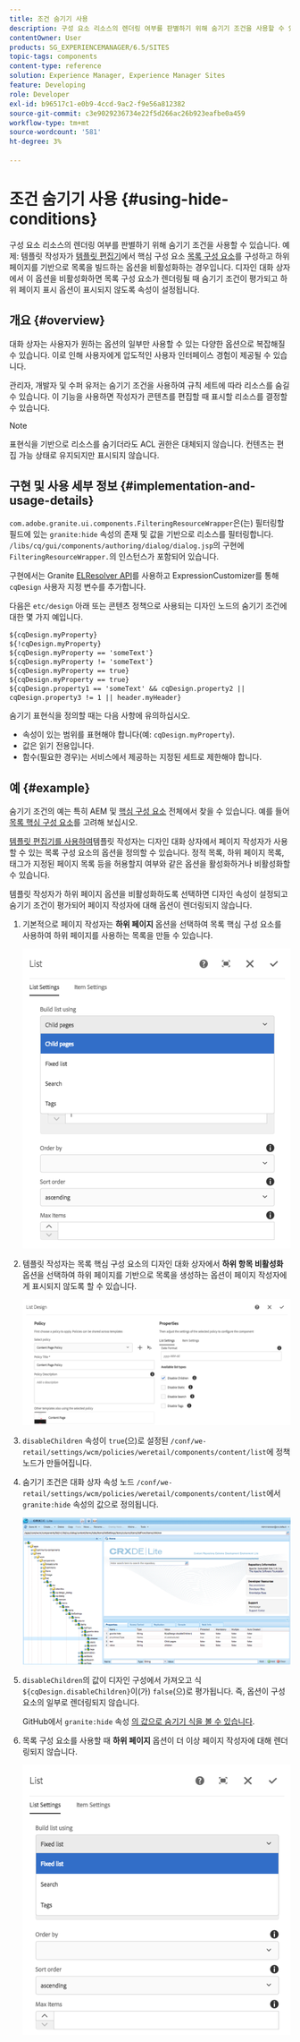 ```yaml
---
title: 조건 숨기기 사용
description: 구성 요소 리소스의 렌더링 여부를 판별하기 위해 숨기기 조건을 사용할 수 있습니다.
contentOwner: User
products: SG_EXPERIENCEMANAGER/6.5/SITES
topic-tags: components
content-type: reference
solution: Experience Manager, Experience Manager Sites
feature: Developing
role: Developer
exl-id: b96517c1-e0b9-4ccd-9ac2-f9e56a812382
source-git-commit: c3e9029236734e22f5d266ac26b923eafbe0a459
workflow-type: tm+mt
source-wordcount: '581'
ht-degree: 3%

---
```


# 조건 숨기기 사용 {#using-hide-conditions}

구성 요소 리소스의 렌더링 여부를 판별하기 위해 숨기기 조건을 사용할 수 있습니다. 예제: 템플릿 작성자가 [템플릿 편집기](/help/sites-authoring/templates.md)에서 핵심 구성 요소 [목록 구성 요소](https://experienceleague.adobe.com/docs/experience-manager-core-components/using/wcm-components/list.html?lang=ko)를 구성하고 하위 페이지를 기반으로 목록을 빌드하는 옵션을 비활성화하는 경우입니다. 디자인 대화 상자에서 이 옵션을 비활성화하면 목록 구성 요소가 렌더링될 때 숨기기 조건이 평가되고 하위 페이지 표시 옵션이 표시되지 않도록 속성이 설정됩니다.

## 개요 {#overview}

대화 상자는 사용자가 원하는 옵션의 일부만 사용할 수 있는 다양한 옵션으로 복잡해질 수 있습니다. 이로 인해 사용자에게 압도적인 사용자 인터페이스 경험이 제공될 수 있습니다.

관리자, 개발자 및 수퍼 유저는 숨기기 조건을 사용하여 규칙 세트에 따라 리소스를 숨길 수 있습니다. 이 기능을 사용하면 작성자가 콘텐츠를 편집할 때 표시할 리소스를 결정할 수 있습니다.

>[!NOTE]
>
>표현식을 기반으로 리소스를 숨기더라도 ACL 권한은 대체되지 않습니다. 컨텐츠는 편집 가능 상태로 유지되지만 표시되지 않습니다.

## 구현 및 사용 세부 정보 {#implementation-and-usage-details}

`com.adobe.granite.ui.components.FilteringResourceWrapper`은(는) 필터링할 필드에 있는 `granite:hide` 속성의 존재 및 값을 기반으로 리소스를 필터링합니다. `/libs/cq/gui/components/authoring/dialog/dialog.jsp`의 구현에 `FilteringResourceWrapper.`의 인스턴스가 포함되어 있습니다.

구현에서는 Granite [ELResolver API](https://developer.adobe.com/experience-manager/reference-materials/6-5/granite-ui/api/jcr_root/libs/granite/ui/docs/server/el.html)를 사용하고 ExpressionCustomizer를 통해 `cqDesign` 사용자 지정 변수를 추가합니다.

다음은 `etc/design` 아래 또는 콘텐츠 정책으로 사용되는 디자인 노드의 숨기기 조건에 대한 몇 가지 예입니다.

```
${cqDesign.myProperty}
${!cqDesign.myProperty}
${cqDesign.myProperty == 'someText'}
${cqDesign.myProperty != 'someText'}
${cqDesign.myProperty == true}
${cqDesign.myProperty == true}
${cqDesign.property1 == 'someText' && cqDesign.property2 || cqDesign.property3 != 1 || header.myHeader}
```

숨기기 표현식을 정의할 때는 다음 사항에 유의하십시오.

* 속성이 있는 범위를 표현해야 합니다(예: `cqDesign.myProperty`).
* 값은 읽기 전용입니다.
* 함수(필요한 경우)는 서비스에서 제공하는 지정된 세트로 제한해야 합니다.

## 예 {#example}

숨기기 조건의 예는 특히 AEM 및 [핵심 구성 요소](https://experienceleague.adobe.com/docs/experience-manager-core-components/using/introduction.html?lang=ko) 전체에서 찾을 수 있습니다. 예를 들어 [목록 핵심 구성 요소](https://experienceleague.adobe.com/docs/experience-manager-core-components/using/wcm-components/list.html?lang=ko)를 고려해 보십시오.

[템플릿 편집기를 사용하여](/help/sites-authoring/templates.md)템플릿 작성자는 디자인 대화 상자에서 페이지 작성자가 사용할 수 있는 목록 구성 요소의 옵션을 정의할 수 있습니다. 정적 목록, 하위 페이지 목록, 태그가 지정된 페이지 목록 등을 허용할지 여부와 같은 옵션을 활성화하거나 비활성화할 수 있습니다.

템플릿 작성자가 하위 페이지 옵션을 비활성화하도록 선택하면 디자인 속성이 설정되고 숨기기 조건이 평가되어 페이지 작성자에 대해 옵션이 렌더링되지 않습니다.

1. 기본적으로 페이지 작성자는 **하위 페이지** 옵션을 선택하여 목록 핵심 구성 요소를 사용하여 하위 페이지를 사용하는 목록을 만들 수 있습니다.

   ![chlimage_1-218](assets/chlimage_1-218.png)

1. 템플릿 작성자는 목록 핵심 구성 요소의 디자인 대화 상자에서 **하위 항목 비활성화** 옵션을 선택하여 하위 페이지를 기반으로 목록을 생성하는 옵션이 페이지 작성자에게 표시되지 않도록 할 수 있습니다.

   ![chlimage_1-219](assets/chlimage_1-219.png)

1. `disableChildren` 속성이 `true`(으)로 설정된 `/conf/we-retail/settings/wcm/policies/weretail/components/content/list`에 정책 노드가 만들어집니다.
1. 숨기기 조건은 대화 상자 속성 노드 `/conf/we-retail/settings/wcm/policies/weretail/components/content/list`에서 `granite:hide` 속성의 값으로 정의됩니다.

   ![chlimage_1-220](assets/chlimage_1-220.png)

1. `disableChildren`의 값이 디자인 구성에서 가져오고 식 `${cqDesign.disableChildren}`이(가) `false`(으)로 평가됩니다. 즉, 옵션이 구성 요소의 일부로 렌더링되지 않습니다.

   GitHub에서 `granite:hide` 속성 [의 값으로 숨기기 식을 볼 수 있습니다](https://github.com/adobe/aem-core-wcm-components/blob/main/content/src/content/jcr_root/apps/core/wcm/components/list/v1/list/_cq_dialog/.content.xml#L40).

1. 목록 구성 요소를 사용할 때 **하위 페이지** 옵션이 더 이상 페이지 작성자에 대해 렌더링되지 않습니다.

   ![chlimage_1-221](assets/chlimage_1-221.png)
